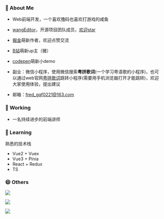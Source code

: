 <!--
**qianfengg/qianfengg** is a ✨ _special_ ✨ repository because its `README.md` (this file) appears on your GitHub profile.

Here are some ideas to get you started:

- 🔭 I’m currently working on ...
- 🌱 I’m currently learning ...
- 👯 I’m looking to collaborate on ...
- 🤔 I’m looking for help with ...
- 💬 Ask me about ...
- 📫 How to reach me: ...
- 😄 Pronouns: ...
- ⚡ Fun fact: ...
-->

### 💬 About Me

- Web前端开发，一个喜欢撸码也喜欢打游戏的咸鱼

- [wangEditor](https://www.wangeditor.com/)，开源项目团队成员，[欢迎star](https://github.com/wangeditor-team/wangEditor/)

- [掘金](https://juejin.cn/user/976022056999944/posts)萌新作者，欢迎点赞交流

- [B站](https://space.bilibili.com/2688063)萌新up主（猪）

- [codepen](https://codepen.io/qianfengg)萌新小demo

- 副业：微信小程序，使用微信搜索**粤拼歌词**(一个学习粤语歌的小程序)，也可以通过web官网[粤拼歌词](https://www.jyut6.com/)跳转小程序(需要用手机浏览器打开才能跳转)，欢迎大家使用体验，提出建议

- 邮箱：fred_gqf0221@163.com

### 🔭 Working

- 一名持续进步的前端讲师

### 🌱 Learning

熟悉的技术栈 

- Vue2 + Vuex 
- Vue3 + Pinia 
- React + Redux
- TS

### 😄 Others

![](https://github-profile-trophy.vercel.app/?username=qianfengg)

![](https://github-readme-stats.vercel.app/api/top-langs/?username=qianfengg&layout=compact)

![](https://github-readme-stats.vercel.app/api?username=qianfengg)

